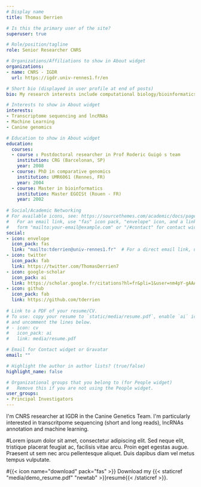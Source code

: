 ```yaml
---
# Display name
title: Thomas Derrien

# Is this the primary user of the site?
superuser: true

# Role/position/tagline
role: Senior Researcher CNRS

# Organizations/Affiliations to show in About widget
organizations:
- name: CNRS - IGDR
  url: https://igdr.univ-rennes1.fr/en

# Short bio (displayed in user profile at end of posts)
bio: My research interests include computational biology/bioinformatics, (dog) transcriptome sequencing (short and long reads), machine learning and lncRNAs.

# Interests to show in About widget
interests:
- Transcriptome sequencing and lncRNAs
- Machine Learning
- Canine genomics

# Education to show in About widget
education:
  courses:
  - course : Postdoctoral researcher in Prof Roderic Guigó s team 
    institution: CRG (Barcelonan, SP)
    year: 2008
  - course: PhD in comparative genomics
    institution: UMR6061 (Rennes, FR)
    year: 2004
  - course: Master in bioinformatics 
    institution: Master EGOISt (Rouen - FR)
    year: 2002 
    
# Social/Academic Networking
# For available icons, see: https://sourcethemes.com/academic/docs/page-builder/#icons
#   For an email link, use "fas" icon pack, "envelope" icon, and a link in the
#   form "mailto:your-email@example.com" or "/#contact" for contact widget.
social:
- icon: envelope
  icon_pack: fas
  link: "mailto:tderrien@univ-rennes1.fr"  # For a direct email link, use "mailto:test@example.org".
- icon: twitter
  icon_pack: fab
  link: https://twitter.com/ThomasDerrien7
- icon: google-scholar
  icon_pack: ai
  link: https://scholar.google.fr/citations?hl=fr&pli=1&user=nm4pY-gAAAAJ
- icon: github
  icon_pack: fab
  link: https://github.com/tderrien
  
# Link to a PDF of your resume/CV.
# To use: copy your resume to `static/media/resume.pdf`, enable `ai` icons in `params.toml`, 
# and uncomment the lines below.
# - icon: cv
#   icon_pack: ai
#   link: media/resume.pdf

# Email for Contact widget or Gravatar
email: ""

# Highlight the author in author lists? (true/false)
highlight_name: false

# Organizational groups that you belong to (for People widget)
#   Remove this if you are not using the People widget.
user_groups:
- Principal Investigators
---
```


I'm CNRS researcher at IGDR in the Canine Genetics Team. I'm particularly interested in  transcritpome sequencing (short and long reads), lncRNAs annotation and machine learning.

#Lorem ipsum dolor sit amet, consectetur adipiscing elit. Sed neque elit, tristique placerat feugiat ac, facilisis vitae arcu. Proin eget egestas augue. Praesent ut sem nec arcu pellentesque aliquet. Duis dapibus diam vel metus tempus vulputate.

#{{< icon name="download" pack="fas" >}} Download my {{< staticref "media/demo_resume.pdf" "newtab" >}}resumé{{< /staticref >}}.
